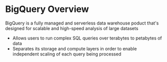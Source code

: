 # BigQuery Overview

BigQuery is a fully managed and serverless data warehouse poduct that's designed for scalable and high-speed analysis of large datasets

* Allows users to run complex SQL queries over terabytes to petabytes of data
* Separates its storage and compute layers in order to enable independent scaling of each query being processed